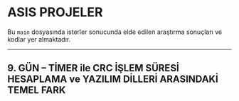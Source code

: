 # ASIS PROJELER

Bu `main` dosyasında isterler sonucunda elde edilen araştırma sonuçları ve kodlar yer almaktadır.

---

## 9. GÜN – TİMER ile CRC İŞLEM SÜRESİ HESAPLAMA ve YAZILIM DİLLERİ ARASINDAKİ TEMEL FARK




